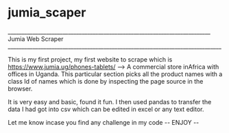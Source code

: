 # jumia_scaper
__________________________________________________________________________ Jumia Web Scraper ______________________________________________________________________________

This is my first project, my first website to scrape which is https://www.jumia.ug/phones-tablets/ 
--> A commercial store inAfrica with offices in Uganda. This particular section picks all the product names with 
a class Id of names which is done by inspecting the page source in the browser.

It is very easy and basic, found it fun. I then used pandas to transfer the data I had got into csv which can be
edited in excel or any text editor.

Let me know incase you find any challenge in my code -- ENJOY --
>>>>>>>>>>>>>>>>>>>>>>>>>>>>>>>>>>>>>>>>>>>>>>>>>>>>>>>>>>>>>>>>>>>>>>>>>>>>>>>>>>>>>>>>>>>>>>>>>>>>>>>>>>>>>>>>>>>>
